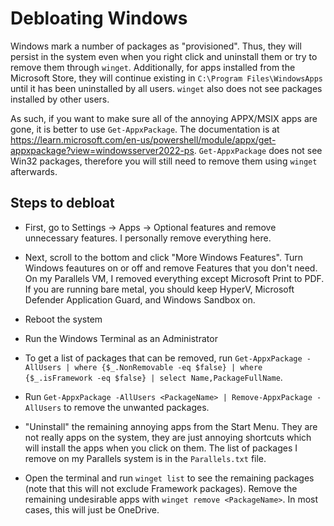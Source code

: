 # Debloating Windows

Windows mark a number of packages as "provisioned". Thus, they will persist in the system even when you right click and uninstall them or try to remove them through `winget`. Additionally, for apps installed from the Microsoft Store, they will continue existing in `C:\Program Files\WindowsApps` until it has been uninstalled by all users. `winget` also does not see packages installed by other users.

As such, if you want to make sure all of the annoying APPX/MSIX apps are gone, it is better to use `Get-AppxPackage`. The documentation is at https://learn.microsoft.com/en-us/powershell/module/appx/get-appxpackage?view=windowsserver2022-ps. `Get-AppxPackage` does not see Win32 packages, therefore you will still need to remove them using `winget` afterwards.

## Steps to debloat

- First, go to Settings -> Apps -> Optional features and remove unnecessary features. I personally remove everything here.

- Next, scroll to the bottom and click "More Windows Features". Turn Windows feautures on or off and remove Features that you don't need. On my Parallels VM, I removed everything except Microsoft Print to PDF. If you are running bare metal, you should keep HyperV, Microsoft Defender Application Guard, and Windows Sandbox on.

- Reboot the system

- Run the Windows Terminal as an Administrator

- To get a list of packages that can be removed, run `Get-AppxPackage -AllUsers | where {$_.NonRemovable -eq $false} | where {$_.isFramework -eq $false} | select Name,PackageFullName`.

- Run `Get-AppxPackage -AllUsers <PackageName> | Remove-AppxPackage -AllUsers` to remove the unwanted packages.

- "Uninstall" the remaining annoying apps from the Start Menu. They are not really apps on the system, they are just annoying shortcuts which will install the apps when you click on them. The list of packages I remove on my Parallels system is in the `Parallels.txt` file.

- Open the terminal and run `winget list` to see the remaining packages (note that this will not exclude Framework packages). Remove the remaining undesirable apps with `winget remove <PackageName>`. In most cases, this will just be OneDrive.